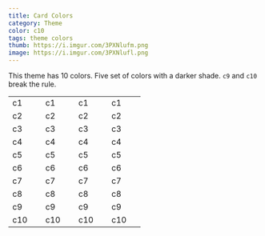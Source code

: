 ```yaml
---
title: Card Colors
category: Theme
color: c10
tags: theme colors
thumb: https://i.imgur.com/3PXNlufm.png
image: https://i.imgur.com/3PXNlufl.png
---
```

This theme has 10 colors. Five set of colors with a darker shade. `c9` and `c10` break the rule.
<!--more-->

<table>
  <tbody>
    <tr>
      <td style="width: 50px; color: var(--c1)">c1</td>
      <td style="width: 50px; background-color: var(--c1)">c1</td>
      <td style="width: 50px; color: var(--c1); background-color: var(--fgColor)">c1</td>
      <td style="width: 50px; background-color: var(--c1); color: var(--bgColor)">c1</td>
    </tr>
    <tr>
      <td style="color: var(--c2)">c2</td>
      <td style="background-color: var(--c2)">c2</td>
      <td style="color: var(--c2); background-color: var(--fgColor)">c2</td>
      <td style="background-color: var(--c2); color: var(--bgColor)">c2</td>
    </tr>
    <tr>
      <td style="color: var(--c3)">c3</td>
      <td style="background-color: var(--c3)">c3</td>
      <td style="color: var(--c3); background-color: var(--fgColor)">c3</td>
      <td style="background-color: var(--c3); color: var(--bgColor)">c3</td>
    </tr>
    <tr>
      <td style="color: var(--c4)">c4</td>
      <td style="background-color: var(--c4)">c4</td>
      <td style="color: var(--c4); background-color: var(--fgColor)">c4</td>
      <td style="background-color: var(--c4); color: var(--bgColor)">c4</td>
    </tr>
    <tr>
      <td style="color: var(--c5)">c5</td>
      <td style="background-color: var(--c5)">c5</td>
      <td style="color: var(--c5); background-color: var(--fgColor)">c5</td>
      <td style="background-color: var(--c5); color: var(--bgColor)">c5</td>
    </tr>
    <tr>
      <td style="color: var(--c6)">c6</td>
      <td style="background-color: var(--c6)">c6</td>
      <td style="color: var(--c6); background-color: var(--fgColor)">c6</td>
      <td style="background-color: var(--c6); color: var(--bgColor)">c6</td>
    </tr>
    <tr>
      <td style="color: var(--c7)">c7</td>
      <td style="background-color: var(--c7)">c7</td>
      <td style="color: var(--c7); background-color: var(--fgColor)">c7</td>
      <td style="background-color: var(--c7); color: var(--bgColor)">c7</td>
    </tr>
    <tr>
      <td style="color: var(--c8)">c8</td>
      <td style="background-color: var(--c8)">c8</td>
      <td style="color: var(--c8); background-color: var(--fgColor)">c8</td>
      <td style="background-color: var(--c8); color: var(--bgColor)">c8</td>
    </tr>
    <tr>
      <td style="color: var(--c9)">c9</td>
      <td style="background-color: var(--c9)">c9</td>
      <td style="color: var(--c9); background-color: var(--fgColor)">c9</td>
      <td style="background-color: var(--c9); color: var(--bgColor)">c9</td>
    </tr>
    <tr>
      <td style="color: var(--c10)">c10</td>
      <td style="background-color: var(--c10)">c10</td>
      <td style="color: var(--c10); background-color: var(--fgColor)">c10</td>
      <td style="background-color: var(--c10); color: var(--bgColor)">c10</td>
    </tr>
  </tbody>
</table>
